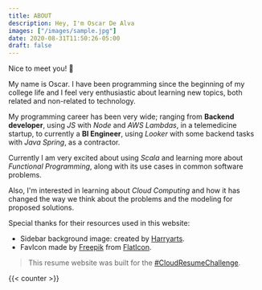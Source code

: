 ```yaml
---
title: ABOUT
description: Hey, I'm Oscar De Alva
images: ["/images/sample.jpg"]
date: 2020-08-31T11:50:26-05:00
draft: false
---
```


Nice to meet you! :wave:

My name is Oscar. I have been programming since the beginning of my college life and I feel very enthusiastic about learning new topics, both related and non-related to technology.

My programming career has been very wide; ranging from **Backend developer**, using *JS* with *Node* and *AWS Lambdas*, in a telemedicine startup, to currently a **BI Engineer**, using *Looker* with some backend tasks with *Java Spring*, as a contractor.

Currently I am very excited about using *Scala* and learning more about *Functional Programming*, along with its use cases in common software problems.

Also, I'm interested in learning about *Cloud Computing* and how it has changed the way we think about the problems and the modeling for proposed solutions.

Special thanks for their resources used in this website:

  - Sidebar background image: created by [Harryarts](https://www.freepik.com/Harryarts "Harryarts").
  - FavIcon made by [Freepik](https://www.flaticon.com/authors/freepik "Freepik") from [FlatIcon](www.flaticon.com "FlatIcon").

> This resume website was built for the [#CloudResumeChallenge](https://forrestbrazeal.com/2020/04/23/the-cloud-resume-challenge/ "#CloudResumeChallenge").

{{< counter >}}